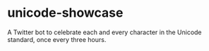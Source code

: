 # unicode-showcase
A Twitter bot to celebrate each and every character in the Unicode standard, once every three hours.
